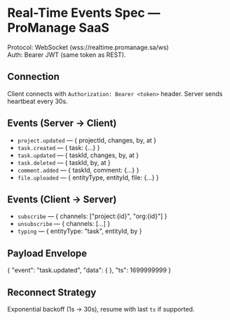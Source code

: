 # Real-Time Events Spec — ProManage SaaS

Protocol: WebSocket (wss://realtime.promanage.sa/ws)  
Auth: Bearer JWT (same token as REST).

## Connection
Client connects with `Authorization: Bearer <token>` header. Server sends heartbeat every 30s.

## Events (Server → Client)
- `project.updated` — { projectId, changes, by, at }
- `task.created` — { task: {...} }
- `task.updated` — { taskId, changes, by, at }
- `task.deleted` — { taskId, by, at }
- `comment.added` — { taskId, comment: {...} }
- `file.uploaded` — { entityType, entityId, file: {...} }

## Events (Client → Server)
- `subscribe` — { channels: ["project:{id}", "org:{id}"] }
- `unsubscribe` — { channels: [...] }
- `typing` — { entityType: "task", entityId, by }

## Payload Envelope
{
  "event": "task.updated",
  "data": { },
  "ts": 1699999999
}

## Reconnect Strategy
Exponential backoff (1s → 30s), resume with last `ts` if supported.
